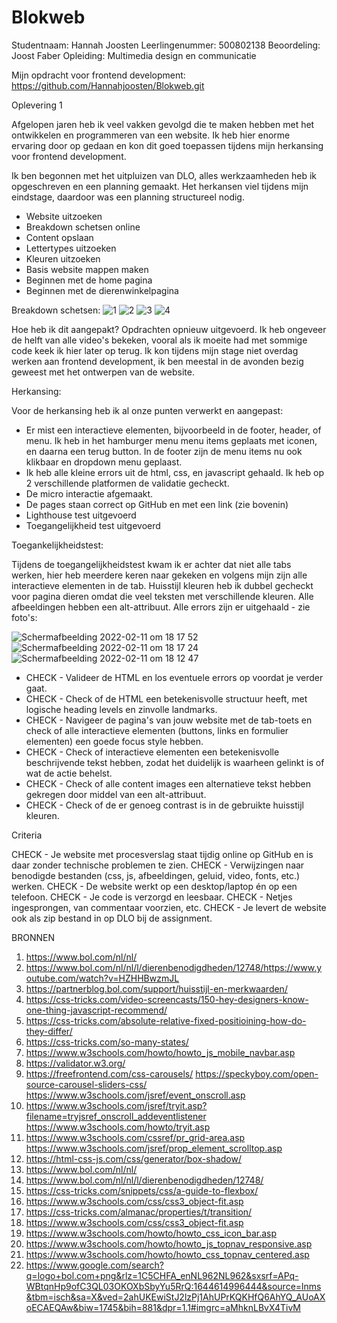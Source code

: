 # Blokweb
Studentnaam: Hannah Joosten
Leerlingenummer: 500802138
Beoordeling: Joost Faber
Opleiding: Multimedia design en communicatie

Mijn opdracht voor frontend development: https://github.com/Hannahjoosten/Blokweb.git

Oplevering 1

Afgelopen jaren heb ik veel vakken gevolgd die te maken hebben met het ontwikkelen en programmeren van een website. Ik heb hier enorme ervaring door op gedaan en kon dit goed toepassen tijdens mijn herkansing voor frontend development. 

Ik ben begonnen met het uitpluizen van DLO, alles werkzaamheden heb ik opgeschreven en een planning gemaakt. Het herkansen viel tijdens mijn eindstage, daardoor was een planning structureel nodig. 
- Website uitzoeken
- Breakdown schetsen online 
- Content opslaan
- Lettertypes uitzoeken
- Kleuren uitzoeken
- Basis website mappen maken
- Beginnen met de home pagina 
- Beginnen met de dierenwinkelpagina

Breakdown schetsen:
![1](https://user-images.githubusercontent.com/58260711/153671241-e4d63857-a330-4a18-9dac-05268f1066fe.png)
![2](https://user-images.githubusercontent.com/58260711/153671256-de3ae2ed-266c-4bce-8012-a4074ae796fc.png)
![3](https://user-images.githubusercontent.com/58260711/153671261-ac2aeccc-3503-457f-a912-b26db0bd6ad4.png)
![4](https://user-images.githubusercontent.com/58260711/153671262-494e1e5d-adb7-451f-9be6-8b55d4476123.png)

Hoe heb ik dit aangepakt? 
Opdrachten opnieuw uitgevoerd.
Ik heb ongeveer de helft van alle video's bekeken, vooral als ik moeite had met sommige code keek ik hier later op terug.
Ik kon tijdens mijn stage niet overdag werken aan frontend development, ik ben meestal in de avonden bezig geweest met het ontwerpen van de website. 

Herkansing:

Voor de herkansing heb ik al onze punten verwerkt en aangepast:
- Er mist een interactieve elementen, bijvoorbeeld in de footer, header, of menu. Ik heb in het hamburger menu menu items geplaats met iconen, en daarna een terug button. In de footer zijn de menu items nu ook klikbaar en dropdown menu geplaast.
- Ik heb alle kleine errors uit de html, css, en javascript gehaald. Ik heb op 2 verschillende platformen de validatie gecheckt. 
- De micro interactie afgemaakt.
- De pages staan correct op GitHub en met een link (zie bovenin)
- Lighthouse test uitgevoerd
- Toegangelijkheid test uitgevoerd

Toegankelijkheidstest:

Tijdens de toegangelijkheidstest kwam ik er achter dat niet alle tabs werken, hier heb meerdere keren naar gekeken en volgens mijn zijn alle interactieve elementen in de tab. Huisstijl kleuren heb ik dubbel gecheckt voor pagina dieren omdat die veel teksten met verschillende kleuren. Alle afbeeldingen hebben een alt-attribuut. Alle errors zijn er uitgehaald - zie foto's:

![Schermafbeelding 2022-02-11 om 18 17 52](https://user-images.githubusercontent.com/58260711/153667767-cd2fb92e-61ae-4a84-b0c2-7e2818b4ab4d.png)
![Schermafbeelding 2022-02-11 om 18 17 24](https://user-images.githubusercontent.com/58260711/153667770-75b475d5-9d00-4074-9412-df153a9624d2.png)
![Schermafbeelding 2022-02-11 om 18 12 47](https://user-images.githubusercontent.com/58260711/153672405-51ec206a-e9e9-4599-8dc2-ec899cc56d5a.png)

- CHECK - Valideer de HTML en los eventuele errors op voordat je verder gaat.
- CHECK - Check of de HTML een betekenisvolle structuur heeft, met logische heading levels en zinvolle landmarks.
- CHECK - Navigeer de pagina's van jouw website met de tab-toets en check of alle interactieve elementen (buttons, links en formulier elementen) een goede focus style hebben. 
- CHECK - Check of interactieve elementen een betekenisvolle beschrijvende tekst hebben, zodat het duidelijk is waarheen gelinkt is of wat de actie behelst.
- CHECK - Check of alle content images een alternatieve tekst hebben gekregen door middel van een alt-attribuut.
- CHECK - Check of de er genoeg contrast is in de gebruikte huisstijl kleuren.

Criteria

CHECK - Je website met procesverslag staat tijdig online op GitHub en is daar zonder technische problemen te zien. 
CHECK - Verwijzingen naar benodigde bestanden (css, js, afbeeldingen, geluid, video, fonts, etc.) werken.
CHECK - De website werkt op een desktop/laptop én op een telefoon.
CHECK - Je code is verzorgd en leesbaar.
CHECK - Netjes ingesprongen, van commentaar voorzien, etc.
CHECK - Je levert de website ook als zip bestand in op DLO bij de assignment.

BRONNEN

1. https://www.bol.com/nl/nl/
2. https://www.bol.com/nl/nl/l/dierenbenodigdheden/12748/https://www.youtube.com/watch?v=HZHHBwzmJL
3. https://partnerblog.bol.com/support/huisstijl-en-merkwaarden/
4. https://css-tricks.com/video-screencasts/150-hey-designers-know-one-thing-javascript-recommend/
5. https://css-tricks.com/absolute-relative-fixed-positioining-how-do-they-differ/
6. https://css-tricks.com/so-many-states/
7. https://www.w3schools.com/howto/howto_js_mobile_navbar.asp
8. https://validator.w3.org/
9. https://freefrontend.com/css-carousels/ https://speckyboy.com/open-source-carousel-sliders-css/ https://www.w3schools.com/jsref/event_onscroll.asp
10. https://www.w3schools.com/jsref/tryit.asp?filename=tryjsref_onscroll_addeventlistener https://www.w3schools.com/howto/tryit.asp
11. https://www.w3schools.com/cssref/pr_grid-area.asp https://www.w3schools.com/jsref/prop_element_scrolltop.asp
12. https://html-css-js.com/css/generator/box-shadow/
13. https://www.bol.com/nl/nl/
14. https://www.bol.com/nl/nl/l/dierenbenodigdheden/12748/
15. https://css-tricks.com/snippets/css/a-guide-to-flexbox/
16. https://www.w3schools.com/css/css3_object-fit.asp
17. https://css-tricks.com/almanac/properties/t/transition/
18. https://www.w3schools.com/css/css3_object-fit.asp
19. https://www.w3schools.com/howto/howto_css_icon_bar.asp
20. https://www.w3schools.com/howto/howto_js_topnav_responsive.asp
21. https://www.w3schools.com/howto/howto_css_topnav_centered.asp
22. https://www.google.com/search?q=logo+bol.com+png&rlz=1C5CHFA_enNL962NL962&sxsrf=APq-WBtqnHp9ofC3QL03OKOXbSbyYu5RrQ:1644614996444&source=lnms&tbm=isch&sa=X&ved=2ahUKEwiStJ2lzPj1AhUPrKQKHfQ6AhYQ_AUoAXoECAEQAw&biw=1745&bih=881&dpr=1.1#imgrc=aMhknLBvX4TivM




